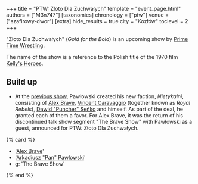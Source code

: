 +++
title = "PTW: Złoto Dla Zuchwałych"
template = "event_page.html"
authors = ["M3n747"]
[taxonomies]
chronology = ["ptw"]
venue = ["szafirowy-dwor"]
[extra]
hide_results = true
city = "Kozłów"
toclevel = 2
+++

"Złoto Dla Zuchwałych" (_Gold for the Bold_) is an upcoming show by [Prime Time Wrestling](@/o/ptw.md).

The name of the show is a reference to the Polish title of the 1970 film [Kelly's Heroes][zloto].

## Build up

* At the [previous show](content/e/ptw/2025-05-31-ptw-dzien-dziecka.md), Pawłowski created his new faction, _Nietykalni_, consisting of [Alex Brave](@/w/alex-brave.md), [Vincent Caravaggio](@/w/vincent-caravaggio.md) (together known as _Royal Rebels_), [Dawid "Puncher" Seńko](@/w/puncher.md) and himself. As part of the deal, he granted each of them a favor. For Alex Brave, it was the return of his discontinued talk show segment "The Brave Show" with Pawłowski as a guest, announced for PTW: Złoto Dla Zuchwałych.

{% card %}

- '[Alex Brave](@/w/alex-brave.md)'
- '[Arkadiusz "Pan" Pawłowski](@/w/pan-pawlowski.md)'
- g: 'The Brave Show'

{% end %}

[zloto]: https://en.wikipedia.org/wiki/Kelly%27s_Heroes
